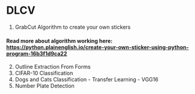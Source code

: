 # DLCV
1. GrabCut Algorithm to create your own stickers 
#### Read more about algorithm working here: https://python.plainenglish.io/create-your-own-sticker-using-python-program-16b3f1d9ca22
2. Outline Extraction From Forms
3. CIFAR-10 Classification 
4. Dogs and Cats Classification - Transfer Learning - VGG16
5. Number Plate Detection
